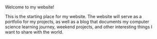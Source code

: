 Welcome to my website!

This is the starting place for my website. The website will serve as a portfolio for my projects, as well as a blog that documents my computer science learning journey, weekend projects, and other interesting things I want to share with the world.
